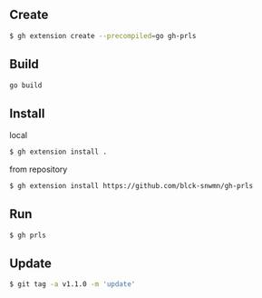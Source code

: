 ## Create
```bash
$ gh extension create --precompiled=go gh-prls
```

## Build
```bash
go build
```

## Install
local
```bash
$ gh extension install .
```

from repository
```bash
$ gh extension install https://github.com/blck-snwmn/gh-prls
```

## Run
```bash
$ gh prls
```

## Update
```bash
$ git tag -a v1.1.0 -m 'update'
```